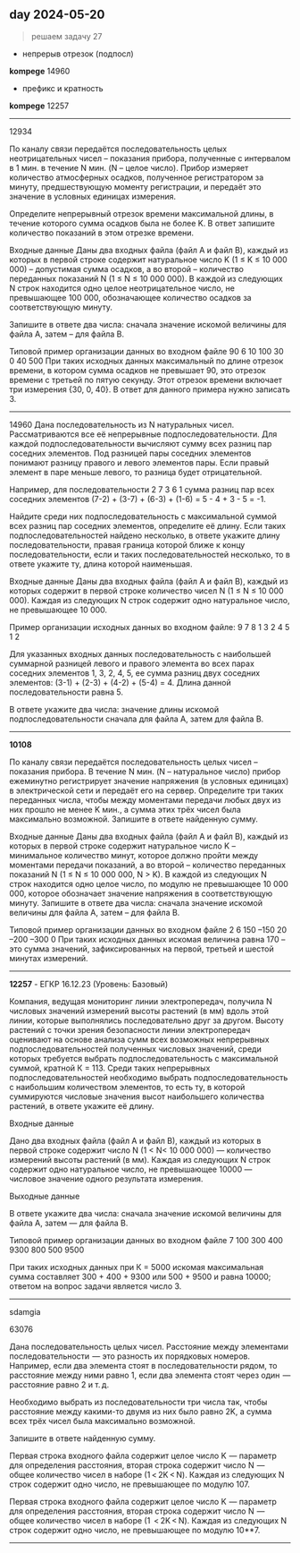 ## day 2024-05-20

> решаем задачу 27    

- непрерыв отрезок (подпосл)  

**kompege** 14960  

- префикс и кратность  

**kompege** 12257 

---  

12934

По каналу связи передаётся последовательность целых неотрицательных чисел – показания прибора, полученные с интервалом в 1 мин. в течение N мин. (N – целое число). Прибор измеряет количество атмосферных осадков, полученное регистратором за минуту, предшествующую моменту регистрации, и передаёт это значение в условных единицах измерения.

Определите непрерывный отрезок времени максимальной длины, в течение которого сумма осадков была не более K. В ответ запишите количество показаний в этом отрезке времени.

Входные данные
Даны два входных файла (файл A и файл B), каждый из которых в первой строке содержит натуральное число K (1 ≤ K ≤ 10 000 000) – допустимая сумма осадков, а во второй – количество переданных показаний N (1 ≤ N ≤ 10 000 000). В каждой из следующих N строк находится одно целое неотрицательное число, не превышающее 100 000, обозначающее количество осадков за соответствующую минуту.

Запишите в ответе два числа: сначала значение искомой величины для файла А, затем – для файла B.

Типовой пример организации данных во входном файле
90
6
10
100
30
0
40
500
При таких исходных данных максимальный по длине отрезок времени, в котором сумма осадков не превышает 90, это отрезок времени с третьей по пятую секунду. Этот отрезок времени включает три измерения {30, 0, 40}. В ответ для данного примера нужно записать 3.

---  

14960
Дана последовательность из N натуральных чисел. Рассматриваются все её непрерывные подпоследовательности. Для каждой подпоследовательности вычисляют сумму всех разниц пар соседних элементов. Под разницей пары соседних элементов понимают разницу правого и левого элементов пары. Если правый элемент в паре меньше левого, то разница будет отрицательной.

Например, для последовательности 2 7 3 6 1 сумма разниц пар всех соседних элементов (7-2) + (3-7) + (6-3) + (1-6) = 5 - 4 + 3 - 5 = -1.

Найдите среди них подпоследовательность с максимальной суммой всех разниц пар соседних элементов, определите её длину. Если таких подпоследовательностей найдено несколько, в ответе укажите длину последовательности, правая граница которой ближе к концу последовательности, если и таких последовательностей несколько, то в ответе укажите ту, длина которой наименьшая.

Входные данные
Даны два входных файла (файл A и файл B), каждый из которых содержит в первой строке количество чисел N (1 ≤ N ≤ 10 000 000). Каждая из следующих N строк содержит одно натуральное число, не превышающее 10 000.

Пример организации исходных данных во входном файле:
9
7
8
1
3
2
4
5
1
2

Для указанных входных данных последовательность с наибольшей суммарной разницей левого и правого элемента во всех парах соседних элементов 1, 3, 2, 4, 5, ее сумма разниц двух соседних элементов: (3-1) + (2-3) + (4-2) + (5-4) = 4. Длина данной последовательности равна 5.

В ответе укажите два числа: значение длины искомой подпоследовательности сначала для файла А, затем для файла B.

---  

**10108**

По каналу связи передаётся последовательность целых чисел – показания прибора. В течение N мин. (N – натуральное число) прибор ежеминутно регистрирует значение напряжения (в условных единицах) в электрической сети и передаёт его на сервер.
Определите три таких переданных числа, чтобы между моментами передачи любых двух из них прошло не менее K мин., а сумма этих трёх чисел была максимально возможной. Запишите в ответе найденную сумму.

Входные данные
Даны два входных файла (файл A и файл B), каждый из которых в первой строке содержит натуральное число K – минимальное количество минут, которое должно пройти между моментами передачи показаний, а во второй – количество переданных показаний
N (1 ≤ N ≤ 10 000 000, N > K). В каждой из следующих N строк находится одно целое число, по модулю не превышающее 10 000 000, которое обозначает значение напряжения в соответствующую минуту.
Запишите в ответе два числа: сначала значение искомой величины для файла А, затем – для файла B.


Типовой пример организации данных во входном файле
2
6
150
–150
20
–200
–300
0
При таких исходных данных искомая величина равна 170 – это сумма значений, зафиксированных на первой, третьей и шестой минутах измерений.

---  

**12257** - ЕГКР 16.12.23 (Уровень: Базовый)  

Компания, ведущая мониторинг линии электропередач, получила N числовых значений измерений высоты растений (в мм) вдоль этой линии, которые выполнялись последовательно друг за другом. Высоту растений с точки зрения безопасности линии электропередач оценивают на основе анализа сумм всех возможных непрерывных подпоследовательностей полученных числовых значений, среди которых требуется выбрать подпоследовательность с максимальной суммой, кратной К = 113. Среди таких непрерывных подпоследовательностей необходимо выбрать подпоследовательность с наибольшим количеством элементов, то есть ту, в которой суммируются числовые значения высот наибольшего количества растений, в ответе укажите её длину.

Входные данные

Дано два входных файла (файл А и файл В), каждый из которых в первой строке содержит число N (1 < N< 10 000 000) — количество
измерений высоты растений (в мм). Каждая из следующих N строк содержит одно натуральное число, не превышающее 10000 —
числовое значение одного результата измерения.

Выходные данные

В ответе укажите два числа: сначала значение искомой величины для файла А, затем — для файла В.

Типовой пример организации данных во входном файле
7
100
300
400
9300
800
500
9500

При таких исходных данных при К = 5000 искомая максимальная сумма составляет 300 + 400 + 9300 или 500 + 9500 и равна 10000; ответом на вопрос задачи является число 3.

---  

sdamgia  

63076  

Дана последовательность целых чисел. Расстояние между элементами последовательности  — это разность их порядковых номеров. Например, если два элемента стоят в последовательности рядом, то расстояние между ними равно 1, если два элемента стоят через один  — расстояние равно 2 и т. д.

Необходимо выбрать из последовательности три числа так, чтобы расстояние между какими-то двумя из них было равно 2K, а сумма всех трёх чисел была максимально возможной.

Запишите в ответе найденную сумму.

Первая строка входного файла содержит целое число K  — параметр для определения расстояния, вторая строка содержит число N  — общее количество чисел в наборе (1 < 2K < N). Каждая из следующих N строк содержит одно число, не превышающее по модулю 107.

Первая строка входного файла содержит целое число K  — параметр для определения расстояния, вторая строка содержит число N  — общее количество чисел в наборе (1  < 2K < N). Каждая из следующих N строк содержит одно число, не превышающее по модулю 10**7.

---  

